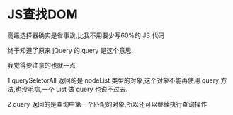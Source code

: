 # JS查找DOM

高级选择器确实是省事诶,比我不用要少写60%的 JS 代码

终于知道了原来 jQuery 的 query 是这个意思.

我觉得要注意的也就一点

1 querySeletorAll 返回的是 nodeList 类型的对象,这个对象不能再使用 query 方法,也没毛病,一个 List 做 query 也说不过去.

2 query 返回的是查询中第一个匹配的对象,所以还可以继续执行查询操作